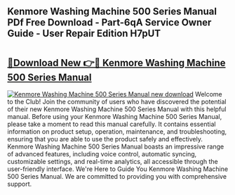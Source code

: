 ## Kenmore Washing Machine 500 Series Manual PDf Free Download - Part-6qA Service Owner Guide - User Repair Edition H7pUT

# <h2><a href="http://bc50932.oget.top/?id=Kenmore+Washing+Machine+500+Series+Manual">🔗Download New 👉🔴 Kenmore Washing Machine 500 Series Manual</a></h2>

[![Kenmore Washing Machine 500 Series Manual new download](https://i.imgur.com/5g1atiW.png)](http://bc50932.oget.top/?id=Kenmore+Washing+Machine+500+Series+Manual)
Welcome to the Club! Join the community of users who have discovered the potential of their new Kenmore Washing Machine 500 Series Manual with this helpful manual. Before using your Kenmore Washing Machine 500 Series Manual, please take a moment to read this manual carefully. It contains essential information on product setup, operation, maintenance, and troubleshooting, ensuring that you are able to use the product safely and effectively. Kenmore Washing Machine 500 Series Manual boasts an impressive range of advanced features, including voice control, automatic syncing, customizable settings, and real-time analytics, all accessible through the user-friendly interface. We're Here to Guide You Kenmore Washing Machine 500 Series Manual. We are committed to providing you with comprehensive support.
